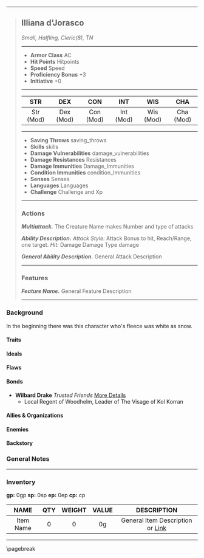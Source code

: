 ___
> ## Illiana d'Jorasco
>*Small, Halfling, Cleric(8), TN*
> ___
> - **Armor Class** AC
> - **Hit Points** Hitpoints
> - **Speed** Speed
> - **Proficiency Bonus** +3
> - **Initiative** +0
>___
>|STR|DEX|CON|INT|WIS|CHA|
>|:---:|:---:|:---:|:---:|:---:|:---:|
>|Str (Mod)|Dex (Mod)|Con (Mod)|Int (Mod)|Wis (Mod)|Cha (Mod)|
>___
> - **Saving Throws** saving_throws
> - **Skills** skills
> - **Damage Vulnerabilities** damage_vulnerabilities
> - **Damage Resistances** Resistances
> - **Damage Immunities** Damage_Immunities
> - **Condition Immunities** condition_Immunities
> - **Senses** Senses
> - **Languages** Languages
> - **Challenge** Challenge and Xp
> ___
>
> ### Actions
> ***Multiattack.*** The Creature Name makes Number and type of attacks
>
> ***Ability Description.*** *Attack Style:* Attack Bonus to hit, Reach/Range, one target. *Hit:* Damage Damage Type damage
>
> ***General Ability Description.*** General Attack Description
>
> ___
>
> ### Features
> ***Feature Name.*** General Feature Description
> ___

### Background
In the beginning there was this character who's fleece was white as snow.
#### Traits

#### Ideals

#### Flaws

#### Bonds
- **Wilbard Drake** *Trusted Friends* [More Details](../wilbard_drake_of_galethspyre.md)
  - Local Regent of Woodhelm, Leader of The Visage of Kol Korran 

#### Allies & Organizations

#### Enemies

#### Backstory

### General Notes
___
### Inventory
**gp:** 0gp **sp:** 0sp **ep:** 0ep **cp:** cp

|NAME|QTY|WEIGHT|VALUE|DESCRIPTION|
|:---:|:---:|:---:|:---:|:---:|
| Item Name | 0 | 0 | 0g | General Item Description or [Link](../items/aa_item_template.md) |

___

\pagebreak